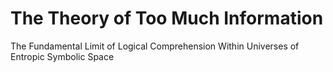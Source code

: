 # The Theory of Too Much Information

The Fundamental Limit of Logical Comprehension Within Universes of Entropic Symbolic Space
